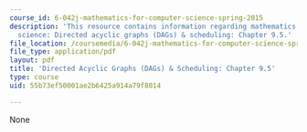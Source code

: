 ```yaml
---
course_id: 6-042j-mathematics-for-computer-science-spring-2015
description: 'This resource contains information regarding mathematics for computer
  science: Directed acyclic graphs (DAGs) & scheduling: Chapter 9.5.'
file_location: /coursemedia/6-042j-mathematics-for-computer-science-spring-2015/55b73ef50001ae2b6425a914a79f8014_MIT6_042JS15_Session17.pdf
file_type: application/pdf
layout: pdf
title: 'Directed Acyclic Graphs (DAGs) & Scheduling: Chapter 9.5'
type: course
uid: 55b73ef50001ae2b6425a914a79f8014

---
```

None